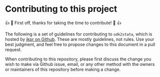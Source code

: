 # Contributing to this project

:+1: :tada: First off, thanks for taking the time to contribute! :tada: :+1:

The following is a set of guidelines for contributing to `odk2stata`,
which is hosted by [jkpr on Github](https://github.com/jkpr). These
are mostly guidelines, not rules. Use your best judgment, and feel
free to propose changes to this document in a pull request.

When contributing to this repository, please first discuss the change
you wish to make via Github issue, email, or any other method with
the owners or maintainers of this repository before making a change.
